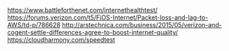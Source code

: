 https://www.battleforthenet.com/internethealthtest/
https://forums.verizon.com/t5/FiOS-Internet/Packet-loss-and-lag-to-AWS/td-p/786628
http://arstechnica.com/business/2015/05/verizon-and-cogent-settle-differences-agree-to-boost-internet-quality/
https://cloudharmony.com/speedtest
